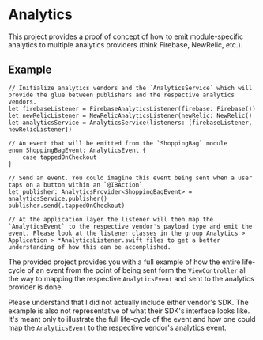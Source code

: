 # Analytics

This project provides a proof of concept of how to emit module-specific analytics to multiple analytics providers (think Firebase, NewRelic, etc.).

## Example

```
// Initialize analytics vendors and the `AnalyticsService` which will provide the glue between publishers and the respective analytics vendors.
let firebaseListener = FirebaseAnalyticsListener(firebase: Firebase())
let newRelicListener = NewRelicAnalyticsListener(newRelic: NewRelic()
let analyticsService = AnalyticsService(listeners: [firebaseListener, newRelicListener])

// An event that will be emitted from the `ShoppingBag` module
enum ShoppingBagEvent: AnalyticsEvent {
    case tappedOnCheckout
}

// Send an event. You could imagine this event being sent when a user taps on a button within an `@IBAction`
let publisher: AnalyticsProvider<ShoppingBagEvent> = analyticsService.publisher()
publisher.send(.tappedOnCheckout)

// At the application layer the listener will then map the `AnalyticsEvent` to the respective vendor's payload type and emit the event. Please look at the listener classes in the group Analytics > Application > *AnalyticsListener.swift files to get a better understanding of how this can be accomplished.
```

The provided project provides you with a full example of how the entire life-cycle of an event from the point of being sent form the `ViewController` all the way to mapping the respective `AnalyticsEvent` and sent to the analytics provider is done.

Please understand that I did not actually include either vendor's SDK. The example is also not representative of what their SDK's interface looks like. It's meant only to illustrate the full life-cycle of the event and how one could map the `AnalyticsEvent` to the respective vendor's analytics event.
